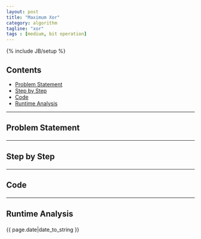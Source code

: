 ```yaml
---
layout: post  
title: "Maximum Xor"  
category: algorithm
tagline: "xor"
tags : [medium, bit operation]
---
```

{% include JB/setup %}

## Contents
+ [Problem Statement](#partI)
+ [Step by Step](#partII)
+ [Code](#partIII)
+ [Runtime Analysis](#partIIII)

----------------------------------

## Problem Statement <p id="partI"></p>


----------------------------------

## Step by Step <p id="partII"></p>


----------------------------------

## Code <p id="partIII"></p>


----------------------------------

## Runtime Analysis <p id="partIIII"></p>


{{ page.date|date_to_string }}
